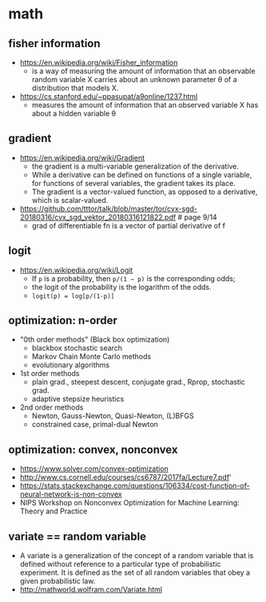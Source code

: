 # math

## fisher information
* https://en.wikipedia.org/wiki/Fisher_information
  * is a way of measuring the amount of information that 
    an observable random variable X carries about an unknown parameter θ of a distribution that models X.
* https://cs.stanford.edu/~ppasupat/a9online/1237.html
  *  measures the amount of information that an observed variable X has about a hidden variable θ
## gradient
* https://en.wikipedia.org/wiki/Gradient
  * the gradient is a multi-variable generalization of the derivative.
  * While a derivative can be defined on functions of a single variable,
    for functions of several variables, the gradient takes its place.
  * The gradient is a vector-valued function, as opposed to a derivative, which is scalar-valued.
* https://github.com/tttor/talk/blob/master/tor/cvx-sgd-20180316/cvx_sgd_vektor_20180316121822.pdf # page 9/14
  * grad of differentiable fn is a vector of partial derivative of f

## logit
* https://en.wikipedia.org/wiki/Logit
  * If `p` is a probability, then `p/(1 − p)` is the corresponding odds;
  * the logit of the probability is the logarithm of the odds.
  * `logit(p) = log[p/(1-p)]`

## optimization: n-order
* "0th order methods" (Black box optimization)
  * blackbox stochastic search
  * Markov Chain Monte Carlo methods
  * evolutionary algorithms
* 1st order methods
  * plain grad., steepest descent, conjugate grad., Rprop, stochastic grad. 
  * adaptive stepsize heuristics
* 2nd order methods
  * Newton, Gauss-Newton, Quasi-Newton, (L)BFGS
  * constrained case, primal-dual Newton 
 
## optimization: convex, nonconvex
* https://www.solver.com/convex-optimization
* http://www.cs.cornell.edu/courses/cs6787/2017fa/Lecture7.pdf'
* https://stats.stackexchange.com/questions/106334/cost-function-of-neural-network-is-non-convex
* NIPS Workshop on Nonconvex Optimization for Machine Learning: Theory and Practice

## variate == random variable
* A variate is a generalization of the concept of a random variable 
  that is defined without reference to a particular type of probabilistic experiment. 
  It is defined as the set of all random variables that obey a given probabilistic law.
* http://mathworld.wolfram.com/Variate.html
